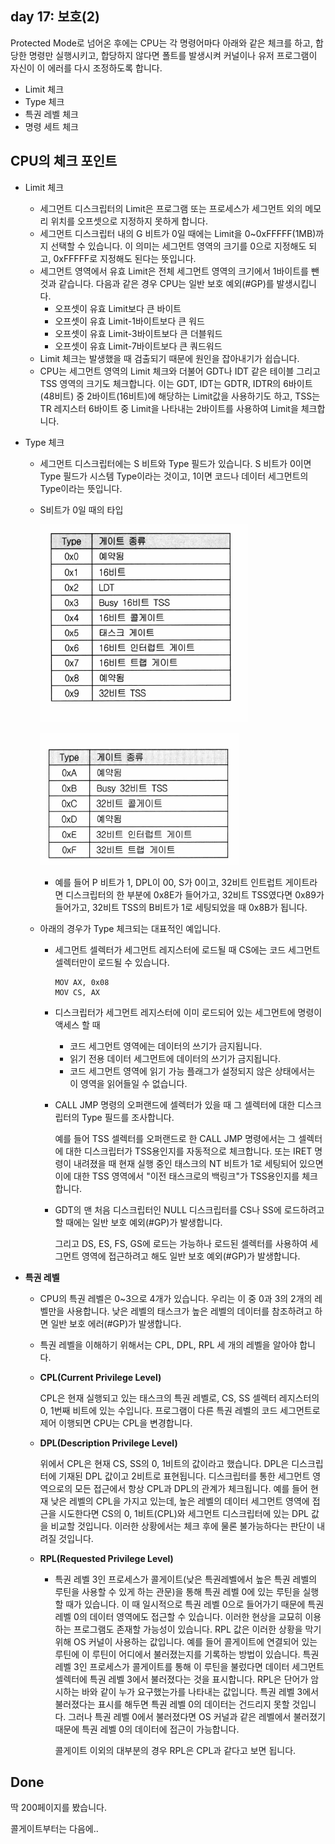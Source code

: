 ## day 17: 보호(2)

Protected Mode로 넘어온 후에는 CPU는 각 명령어마다 아래와 같은 체크를 하고, 합당한 명령만 실행시키고, 합당하지 않다면 폴트를 발생시켜 커널이나 유저 프로그램이 자신이 이 에러를 다시 조정하도록 합니다.

- Limit 체크
- Type 체크
- 특권 레벨 체크
- 명령 세트 체크



## CPU의 체크 포인트

- Limit 체크

  - 세그먼트 디스크립터의 Limit은 프로그램 또는 프로세스가 세그먼트 외의 메모리 위치를 오프셋으로 지정하지 못하게 합니다.
  - 세그먼트 디스크립터 내의 G 비트가 0일 때에는 Limit을 0~0xFFFFF(1MB)까지 선택할 수 있습니다. 이 의미는 세그먼트 영역의 크기를 0으로 지정해도 되고, 0xFFFFF로 지정해도 된다는 뜻입니다.
  - 세그먼트 영역에서 유효 Limit은 전체 세그먼트 영역의 크기에서 1바이트를 뺀 것과 같습니다. 다음과 같은 경우 CPU는 일반 보호 예외(#GP)를 발생시킵니다.
    - 오프셋이 유효 Limit보다 큰 바이트
    - 오프셋이 유효 Limit-1바이트보다 큰 워드
    - 오프셋이 유효 Limit-3바이트보다 큰 더블워드
    - 오프셋이 유효 Limit-7바이트보다 큰 쿼드워드
  - Limit 체크는 발생했을 때 검출되기 때문에 원인을 잡아내기가 쉽습니다.
  - CPU는 세그먼트 영역의 Limit 체크와 더불어 GDT나 IDT 같은 테이블 그리고 TSS 영역의 크기도 체크합니다. 이는 GDT, IDT는 GDTR, IDTR의 6바이트(48비트) 중 2바이트(16비트)에 해당하는 Limit값을 사용하기도 하고, TSS는 TR 레지스터 6바이트 중 Limit을 나타내는 2바이트를 사용하여 Limit을 체크합니다.

- Type 체크

  - 세그먼트 디스크립터에는  S 비트와 Type 필드가 있습니다. S 비트가 0이면 Type 필드가 시스템 Type이라는 것이고, 1이면 코드나 데이터 세그먼트의 Type이라는 뜻입니다.

  - S비트가 0일 때의 타입

    ![image-20210705210211692](img/17/image-20210705210211692.png)

    ![image-20210705210222015](img/17/image-20210705210222015.png)

    - 예를 들어 P 비트가 1, DPL이 00, S가 0이고, 32비트 인트럽트 게이트라면 디스크립터의 한 부분에 0x8E가 들어가고, 32비트 TSS였다면 0x89가 들어가고, 32비트 TSS의 B비트가 1로 세팅되었을 때 0x8B가 됩니다.

  - 아래의 경우가 Type 체크되는 대표적인 예입니다.

    - 세그먼트 셀렉터가 세그먼트 레지스터에 로드될 때 CS에는 코드 세그먼트 셀렉터만이 로드될 수 있습니다.

      ```assembly
      MOV AX, 0x08
      MOV CS, AX
      ```

    - 디스크립터가 세그먼트 레지스터에 이미 로드되어 있는 세그먼트에 명령이 액세스 할 때

      - 코드 세그먼트 영역에는 데이터의 쓰기가 금지됩니다.
      - 읽기 전용 데이터 세그먼트에 데이터의 쓰기가 금지됩니다.
      - 코드 세그먼트 영역에 읽기 가능 플래그가 설정되지 않은 상태에서는 이 영역을 읽어들일 수 없습니다.

    - CALL JMP 명령의 오퍼랜드에 셀렉터가 있을 때 그 셀렉터에 대한 디스크립터의 Type 필드를 조사합니다.

      예를 들어 TSS 셀렉터를 오퍼랜드로 한 CALL JMP 명령에서는 그 셀렉터에 대한 디스크립터가 TSS용인지를 자동적으로 체크합니다. 또는 IRET 명령이 내려졌을 때 현재 실행 중인 태스크의 NT 비트가 1로 세팅되어 있으면 이에 대한 TSS 영역에서 "이전 태스크로의 백링크"가 TSS용인지를 체크합니다.

    - GDT의 맨 처음 디스크립터인 NULL 디스크립터를 CS나 SS에 로드하려고 할 때에는 일반 보호 예외(#GP)가 발생합니다.

      그리고 DS, ES, FS, GS에 로드는 가능하나 로드된 셀렉터를 사용하여 세그먼트 영역에 접근하려고 해도 일반 보호 예외(#GP)가 발생합니다.

- **특권 레벨**

  - CPU의 특권 레벨은 0~3으로 4개가 있습니다. 우리는 이 중 0과 3의 2개의 레벨만을 사용합니다. 낮은 레벨의 태스크가 높은 레벨의 데이터를 참조하려고 하면 일반 보호 에러(#GP)가 발생합니다.

  - 특권 레벨을 이해하기 위해서는 CPL, DPL, RPL 세 개의 레벨을 알아야 합니다.

  - **CPL(Current Privilege Level)**

    CPL은 현재 실행되고 있는 태스크의 특권 레벨로,  CS, SS 셀렉터 레지스터의 0, 1번째 비트에 있는 수입니다. 프로그램이 다른 특권 레벨의 코드 세그먼트로 제어 이행되면 CPU는 CPL을 변경합니다.

  - **DPL(Description Privilege Level)**

    위에서 CPL은 현재 CS, SS의 0, 1비트의 값이라고 했습니다. DPL은 디스크립터에 기재된 DPL 값이고 2비트로 표현됩니다. 디스크립터를 통한 세그먼트 영역으로의 모든 접근에서 항상 CPL과 DPL의 관계가 체크됩니다. 예를 들어 현재 낮은 레벨의 CPL을 가지고 있는데, 높은 레벨의 데이터 세그먼트 영역에 접근을 시도한다면 CS의 0, 1비트(CPL)와 세그먼트 디스크립터에 있는 DPL 값을 비교할 것입니다. 이러한 상황에서는 체크 후에 물론 불가능하다는 판단이 내려질 것입니다.

  - **RPL(Requested Privilege Level)**

    - 특권 레벨 3인 프로세스가 콜게이트(낮은 특권레벨에서 높은 특권 레벨의 루틴을 사용할 수 있게 하는 관문)을 통해 특권 레벨 0에 있는 루틴을 실행할 때가 있습니다. 이 때 일시적으로 특권 레벨 0으로 들어가기 때문에 특권 레벨 0의 데이터 영역에도 접근할 수 있습니다. 이러한 현상을 교묘히 이용하는 프로그램도 존재할 가능성이 있습니다. RPL 값은 이러한 상황을 막기 위해 OS 커널이 사용하는 값입니다. 예를 들어 콜게이트에 연결되어 있는 루틴에 이 루틴이 어디에서 불러졌는지를 기록하는 방법이 있습니다. 특권 레벨 3인 프로세스가 콜게이트를 통해 이 루틴을 불렀다면 데이터 세그먼트 셀렉터에 특권 레벨 3에서 불러졌다는 것을 표시합니다. RPL은 단어가 암시하는 바와 같이 누가 요구했는가를 나타내는 값입니다. 특권 레벨 3에서 불러졌다는 표시를 해두면 특권 레벨 0의 데이터는 건드리지 못할 것입니다. 그러나 특권 레벨 0에서 불러졌다면 OS 커널과 같은 레벨에서 불러졌기 때문에 특권 레벨 0의 데이터에 접근이 가능합니다. 

      콜게이트 이외의 대부분의 경우 RPL은 CPL과 같다고 보면 됩니다.





## Done

딱 200페이지를 봤습니다.

콜게이트부터는 다음에..









